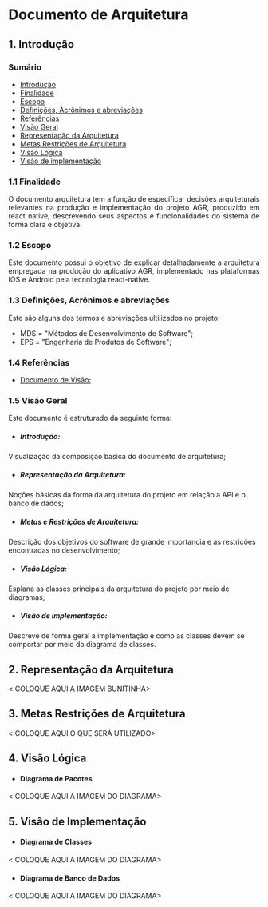# Documento de Arquitetura

## 1. Introdução

### Sumário
<ul>
<li><a href="#Introdução">Introdução</a></li>
<li><a href="#Finalidade">Finalidade</a></li>
<li><a href="#Escopo">Escopo</a></li>
<li><a href="#Definições">Definições, Acrônimos e abreviações</a></li>
<li><a href="#Referências">Referências</a></li>
<li><a href="#Visão">Visão Geral</a></li>
<li><a href="#Representação">Representação da Arquitetura</a></li>
<li><a href="#Metas">Metas Restrições de Arquitetura</a></li>
<li><a href="#Lógica">Visão Lógica</a></li>
<li><a href="#Implementação">Visão de implementação</a></li>
</ul>

<div name = "Introdução" id = "Introdução"></div>

 <div name= "Finalidade" id= "Finalidade"></div>

### 1.1 Finalidade
<div style ="text-align: justify">
  <p>
      O documento arquitetura tem a função de específicar decisões arquiteturais relevantes na produção e implementação do projeto AGR, produzido em react native, descrevendo seus aspectos e funcionalidades do sistema de forma clara e objetiva.
  </p>
</div>
<div

<div name= "Escopo" id= "Escopo"></div>

### 1.2 Escopo
<div style ="text-align: justify">
  <p>
        Este documento possui o objetivo de explicar detalhadamente a arquitetura empregada na produção do aplicativo AGR, implementado nas plataformas IOS e Android pela tecnologia react-native.
  </p>
</div>

<div name= "Definições" id= "Definições"></div>

### 1.3 Definições, Acrônimos e abreviações
<div style ="text-align: justify">
  <p>
    Este são alguns dos termos e abreviações ultilizados no projeto:
  </p>
</div>

* MDS = "Métodos de Desenvolvimento de Software";
* EPS = "Engenharia de Produtos de Software";

<div name= "Referências" id= "Referências"></div>

### 1.4 Referências

* <a href= "https:///github.com/fga-gpp-mds/AGR-APP-react-native/blob/master/docs/visao.md"> Documento de Visão;</a>

<div name= "Visão" id= "Visão"></div>

### 1.5 Visão Geral
<div style ="text-align: justify">
  <p>
    Este documento é estruturado da seguinte forma:
  </p>
</div>

* ##### Introdução:
 Visualização da composição basica do documento de arquitetura;

* ##### Representação da Arquitetura:
Noções básicas da forma da arquitetura do projeto em relação a API e o banco de dados;

* ##### Metas e Restrições de Arquitetura:
Descrição dos objetivos do software de grande importancia e as restrições encontradas no desenvolvimento;

* ##### Visão Lógica:
Esplana as classes principais da arquitetura do projeto por meio de diagramas;

* ##### Visão de implementação:
Descreve de forma geral a implementação e como as classes devem se comportar por meio do diagrama de classes.


<div name= "Representação" id= "Representação"></div>

## 2. Representação da Arquitetura

<div style ="text-align: justify">
  <p>
    < COLOQUE AQUI A IMAGEM BUNITINHA>
  </p>
</div>

<div name= "Metas" id= "Metas"></div>

## 3. Metas Restrições de Arquitetura

<div style ="text-align: justify">
  <p>
    < COLOQUE AQUI O QUE SERÁ UTILIZADO>
  </p>
</div>

<div name= "Lógica" id= "Lógica"></div>

## 4. Visão Lógica
* #### Diagrama de Pacotes
<div style ="text-align: justify">
  <p>
    < COLOQUE AQUI A IMAGEM DO DIAGRAMA>
  </p>
</div>

<div name= "Implementação" id= "Implementação"></div>

## 5. Visão de Implementação
* #### Diagrama de Classes
<div style ="text-align: justify">
  <p>
    < COLOQUE AQUI A IMAGEM DO DIAGRAMA>
  </p>
</div>

* #### Diagrama de Banco de Dados
<div style ="text-align: justify">
  <p>
    < COLOQUE AQUI A IMAGEM DO DIAGRAMA>
  </p>
</div>
